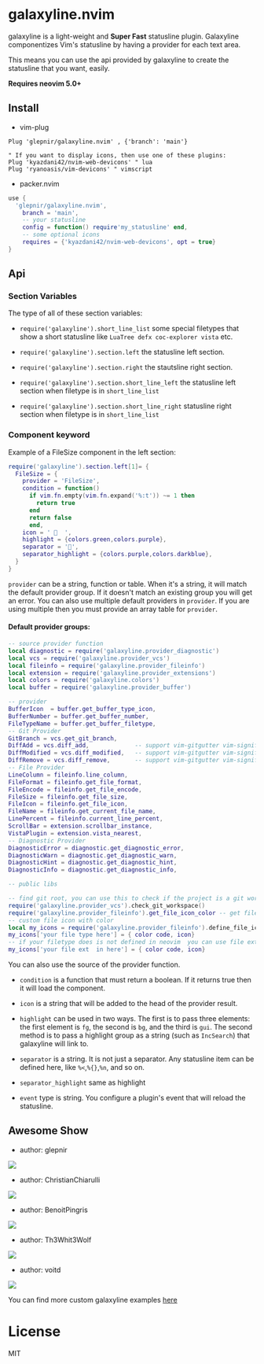 # galaxyline.nvim

galaxyline is a light-weight and **Super Fast** statusline plugin. Galaxyline
componentizes Vim's statusline by having a provider for each text area.

This means you can use the api provided by galaxyline to create the statusline
that you want, easily.

**Requires neovim 5.0+**

## Install
* vim-plug
```vim
Plug 'glepnir/galaxyline.nvim' , {'branch': 'main'}

" If you want to display icons, then use one of these plugins:
Plug 'kyazdani42/nvim-web-devicons' " lua
Plug 'ryanoasis/vim-devicons' " vimscript
```
* packer.nvim
```lua
use {
  'glepnir/galaxyline.nvim',
    branch = 'main',
    -- your statusline
    config = function() require'my_statusline' end,
    -- some optional icons
    requires = {'kyazdani42/nvim-web-devicons', opt = true}
}
```

## Api

### Section Variables

The type of all of these section variables:

- `require('galaxyline').short_line_list` some special filetypes that show a
    short statusline like `LuaTree defx coc-explorer vista` etc.

- `require('galaxyline').section.left` the statusline left section.

- `require('galaxyline').section.right` the stautsline right section.

- `require('galaxyline').section.short_line_left` the statusline left section
    when filetype is in `short_line_list`

- `require('galaxyline').section.short_line_right` statusline right section when
    filetype is in `short_line_list`


### Component keyword

Example of a FileSize component in the left section:

```lua
require('galaxyline').section.left[1]= {
  FileSize = {
    provider = 'FileSize',
    condition = function()
      if vim.fn.empty(vim.fn.expand('%:t')) ~= 1 then
        return true
      end
      return false
      end,
    icon = '   ',
    highlight = {colors.green,colors.purple},
    separator = '',
    separator_highlight = {colors.purple,colors.darkblue},
  }
}
```
`provider` can be a string, function or table. When it's a string, it will match
the default provider group. If it doesn't match an existing group you will get
an error. You can also use multiple default providers in `provider`. If you are
using multiple then you must provide an array table for `provider`.

#### Default provider groups:

```lua
-- source provider function
local diagnostic = require('galaxyline.provider_diagnostic')
local vcs = require('galaxyline.provider_vcs')
local fileinfo = require('galaxyline.provider_fileinfo')
local extension = require('galaxyline.provider_extensions')
local colors = require('galaxyline.colors')
local buffer = require('galaxyline.provider_buffer')

-- provider 
BufferIcon  = buffer.get_buffer_type_icon,
BufferNumber = buffer.get_buffer_number,
FileTypeName = buffer.get_buffer_filetype,
-- Git Provider
GitBranch = vcs.get_git_branch,
DiffAdd = vcs.diff_add,             -- support vim-gitgutter vim-signify gitsigns
DiffModified = vcs.diff_modified,   -- support vim-gitgutter vim-signify gitsigns
DiffRemove = vcs.diff_remove,       -- support vim-gitgutter vim-signify gitsigns
-- File Provider
LineColumn = fileinfo.line_column,
FileFormat = fileinfo.get_file_format,
FileEncode = fileinfo.get_file_encode,
FileSize = fileinfo.get_file_size,
FileIcon = fileinfo.get_file_icon,
FileName = fileinfo.get_current_file_name,
LinePercent = fileinfo.current_line_percent,
ScrollBar = extension.scrollbar_instance,
VistaPlugin = extension.vista_nearest,
-- Diagnostic Provider
DiagnosticError = diagnostic.get_diagnostic_error,
DiagnosticWarn = diagnostic.get_diagnostic_warn,
DiagnosticHint = diagnostic.get_diagnostic_hint,
DiagnosticInfo = diagnostic.get_diagnostic_info,

-- public libs

-- find git root, you can use this to check if the project is a git workspace
require('galaxyline.provider_vcs').check_git_workspace() 
require('galaxyline.provider_fileinfo').get_file_icon_color -- get file icon color
-- custom file icon with color
local my_icons = require('galaxyline.provider_fileinfo').define_file_icon() -- get file icon color
my_icons['your file type here'] = { color code, icon}
-- if your filetype does is not defined in neovim  you can use file extensions
my_icons['your file ext  in here'] = { color code, icon}
```

You can also use the source of the provider function.

- `condition` is a function that must return a boolean. If it returns true then it
    will load the component.

- `icon` is a string that will be added to the head of the provider result.

- `highlight` can be used in two ways.  The first is to pass three elements: the first element is `fg`, the second is `bg`, and the third is `gui`. The second method is to pass a highlight group as a string (such as `IncSearch`) that galaxyline will link to.

- `separator` is a string. It is not just a separator. Any statusline item can be
    defined here, like `%<`,`%{}`,`%n`, and so on.

- `separator_highlight` same as highlight

- `event` type is string. You configure a plugin's event that will reload the statusline.


## Awesome Show

- author: glepnir

![](https://user-images.githubusercontent.com/41671631/104537422-e9854900-5654-11eb-8e17-bad8155238b1.png)

- author: ChristianChiarulli

![](https://user-images.githubusercontent.com/29136904/97791654-2b9d0380-1bab-11eb-8133-d8160d3f72cd.png)

- author: BenoitPingris

![](https://user-images.githubusercontent.com/29386109/98808605-b3d99f00-241c-11eb-81dc-0caa852fe478.png)

- author: Th3Whit3Wolf

![](https://user-images.githubusercontent.com/48275422/101280897-c51b8e80-37c3-11eb-8bc3-be52fb4b6465.png)

- author: voitd

![](https://user-images.githubusercontent.com/60138143/103373409-8d131d00-4add-11eb-8dfc-40a37422f430.png)

You can find more custom galaxyline examples [here](https://github.com/glepnir/galaxyline.nvim/issues/12)

# License

MIT
